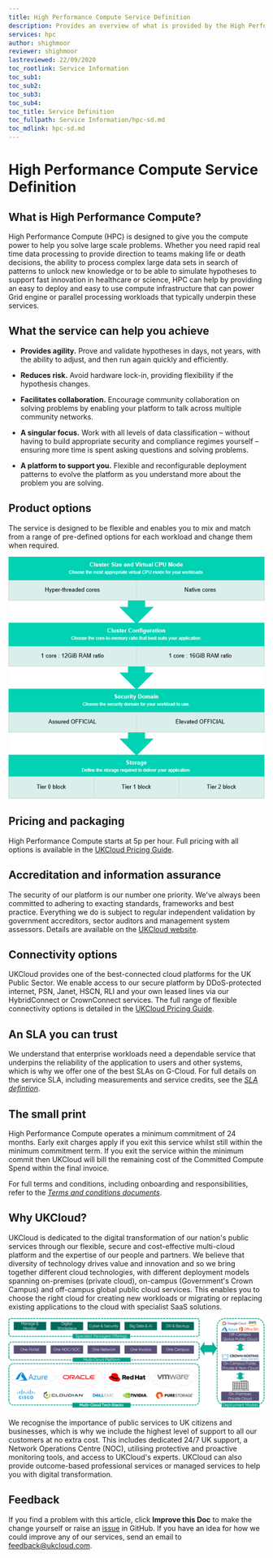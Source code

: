 ```yaml
---
title: High Performance Compute Service Definition
description: Provides an overview of what is provided by the High Performance Compute (HPC) service
services: hpc
author: shighmoor
reviewer: shighmoor
lastreviewed: 22/09/2020
toc_rootlink: Service Information
toc_sub1: 
toc_sub2:
toc_sub3:
toc_sub4:
toc_title: Service Definition
toc_fullpath: Service Information/hpc-sd.md
toc_mdlink: hpc-sd.md
---
```


# High Performance Compute Service Definition

## What is High Performance Compute?

High Performance Compute (HPC) is designed to give you the compute power to help you solve large scale problems. Whether you need rapid real time data processing to provide direction to teams making life or death decisions, the ability to process complex large data sets in search of patterns to unlock new knowledge or to be able to simulate hypotheses to support fast innovation in healthcare or science, HPC can help by providing an easy to deploy and easy to use compute infrastructure that can power Grid engine or parallel processing workloads that typically underpin these services.

## What the service can help you achieve

- **Provides agility.** Prove and validate hypotheses in days, not years, with the ability to adjust, and then run again quickly and efficiently.

- **Reduces risk.** Avoid hardware lock-in, providing flexibility if the hypothesis changes.

- **Facilitates collaboration.** Encourage community collaboration on solving problems by enabling your platform to talk across multiple community networks.

- **A singular focus.** Work with all levels of data classification – without having to build appropriate security and compliance regimes yourself – ensuring more time is spent asking questions and solving problems.

- **A platform to support you.** Flexible and reconfigurable deployment patterns to evolve the platform as you understand more about the problem you are solving.

## Product options

The service is designed to be flexible and enables you to mix and match from a range of pre-defined options for each workload and change them when required.

![High Performance Compute product options](images/hpc-product-options-g12.png)

## Pricing and packaging

High Performance Compute starts at 5p per hour. Full pricing with all options is available in the [UKCloud Pricing Guide](https://ukcloud.com/pricing-guide).

## Accreditation and information assurance

The security of our platform is our number one priority. We've always been committed to adhering to exacting standards, frameworks and best practice. Everything we do is subject to regular independent validation by government accreditors, sector auditors and management system assessors. Details are available on the [UKCloud website](https://ukcloud.com/governance/).

## Connectivity options

UKCloud provides one of the best-connected cloud platforms for the UK Public Sector. We enable access to our secure platform by DDoS-protected internet, PSN, Janet, HSCN, RLI and your own leased lines via our HybridConnect or CrownConnect services. The full range of flexible connectivity options is detailed in the [UKCloud Pricing Guide](https://ukcloud.com/pricing-guide).

## An SLA you can trust

We understand that enterprise workloads need a dependable service that underpins the reliability of the application to users and other systems, which is why we offer one of the best SLAs on G-Cloud. For full details on the service SLA, including measurements and service credits, see the [*SLA defintion*](../other/other-ref-sla-definition.md).

## The small print

High Performance Compute operates a minimum commitment of 24 months. Early exit charges apply if you exit this service whilst still within the minimum commitment term. If you exit the service within the minimum commit then UKCloud will bill the remaining cost of the Committed Compute Spend within the final invoice.

For full terms and conditions, including onboarding and responsibilities, refer to the [*Terms and conditions documents*](../other/other-ref-terms-and-conditions.md).

## Why UKCloud?

UKCloud is dedicated to the digital transformation of our nation's public services through our flexible, secure and cost-effective multi-cloud platform and the expertise of our people and partners. We believe that diversity of technology drives value and innovation and so we bring together different cloud technologies, with different deployment models spanning on-premises (private cloud), on-campus (Government's Crown Campus) and off-campus global public cloud services. This enables you to choose the right cloud for creating new workloads or migrating or replacing existing applications to the cloud with specialist SaaS solutions.

![UKCloud services](images/ukc-services-g12.png)

We recognise the importance of public services to UK citizens and businesses, which is why we include the highest level of support to all our customers at no extra cost. This includes dedicated 24/7 UK support, a Network Operations Centre (NOC), utilising protective and proactive monitoring tools, and access to UKCloud's experts. UKCloud can also provide outcome-based professional services or managed services to help you with digital transformation.

## Feedback

If you find a problem with this article, click **Improve this Doc** to make the change yourself or raise an [issue](https://github.com/UKCloud/documentation/issues) in GitHub. If you have an idea for how we could improve any of our services, send an email to <feedback@ukcloud.com>.
